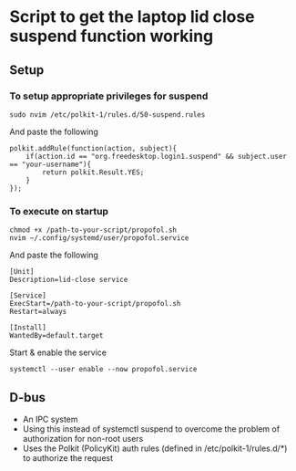 # Script to get the laptop lid close suspend function working

## Setup

### To setup appropriate privileges for suspend

```
sudo nvim /etc/polkit-1/rules.d/50-suspend.rules
```
And paste the following
```
polkit.addRule(function(action, subject){
    if(action.id == "org.freedesktop.login1.suspend" && subject.user == "your-username"){
        return polkit.Result.YES;
    }
});
```

### To execute on startup
```
chmod +x /path-to-your-script/propofol.sh
nvim ~/.config/systemd/user/propofol.service
```
And paste the following
```
[Unit]
Description=lid-close service

[Service]
ExecStart=/path-to-your-script/propofol.sh
Restart=always

[Install]
WantedBy=default.target
```
Start & enable the service
```
systemctl --user enable --now propofol.service
```

## D-bus
- An IPC system
- Using this instead of systemctl suspend to overcome the problem of authorization for non-root users
- Uses the Polkit (PolicyKit) auth rules (defined in /etc/polkit-1/rules.d/*) to authorize the request
